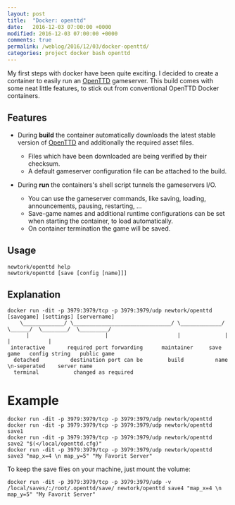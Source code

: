 ```yaml
---
layout: post
title:  "Docker: openttd"
date:   2016-12-03 07:00:00 +0000
modified: 2016-12-03 07:00:00 +0000 
comments: true
permalink: /weblog/2016/12/03/docker-openttd/
categories: project docker bash openttd
---
```


My first steps with docker have been quite exciting. I decided to create a container to easily run an [OpenTTD][dockerottd] gameserver. This build comes with some neat little features, to stick out from conventional OpenTTD Docker containers.

<!--more-->

## Features

 - During **build** the container automatically downloads the latest stable version of [OpenTTD][openttd] and additionally the required asset files.
   - Files which have been downloaded are being verified by their checksum.
   - A default gameserver configuration file can be attached to the build.
   
 - During **run** the containers's shell script tunnels the gameservers I/O.
   - You can use the gameserver commands, like saving, loading, announcements, pausing, restarting, ...
   - Save-game names and additional runtime configurations can be set when starting the container, to load automatically.
   - On container termination the game will be saved.

   
## Usage
```
newtork/openttd help
newtork/openttd [save [config [name]]]
```



## Explanation

```
docker run -dit -p 3979:3979/tcp -p 3979:3979/udp newtork/openttd [savegame] [settings] [servername]
	\_____________/ \_______________________________/ \_____________/  \______/  \________/  \_________/
      |                        |                      |              |           |            |
 interactive       required port forwarding      maintainer     save game   config string   public game
  detached          destination port can be        build          name      \n-seperated    server name
  terminal           changed as required                           
```

# Example
```
docker run -dit -p 3979:3979/tcp -p 3979:3979/udp newtork/openttd
docker run -dit -p 3979:3979/tcp -p 3979:3979/udp newtork/openttd save1
docker run -dit -p 3979:3979/tcp -p 3979:3979/udp newtork/openttd save2 "$(</local/openttd.cfg)"
docker run -dit -p 3979:3979/tcp -p 3979:3979/udp newtork/openttd save3 "map_x=4 \n map_y=5" "My Favorit Server"
```

To keep the save files on your machine, just mount the volume:

```
docker run -dit -p 3979:3979/tcp -p 3979:3979/udp -v /local/saves/:/root/.openttd/save/ newtork/openttd save4 "map_x=4 \n map_y=5" "My Favorit Server"
```

	


[dockerottd]: https://github.com/newtork/docker-openttd
[openttd]: http://www.openttd.org/en/